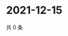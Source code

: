 # 2021-12-15

共 0 条

<!-- BEGIN WEIBO -->
<!-- 最后更新时间 Wed Dec 15 2021 16:22:30 GMT+0800 (China Standard Time) -->

<!-- END WEIBO -->
